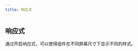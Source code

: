 ```yaml
---
title: 响应式
---
```


<b-back-top></b-back-top>

## 响应式

通过开启响应式，可以使得组件在不同屏幕尺寸下显示不同的样式。

<preview path="./demo/07-responsive.vue"></preview>

